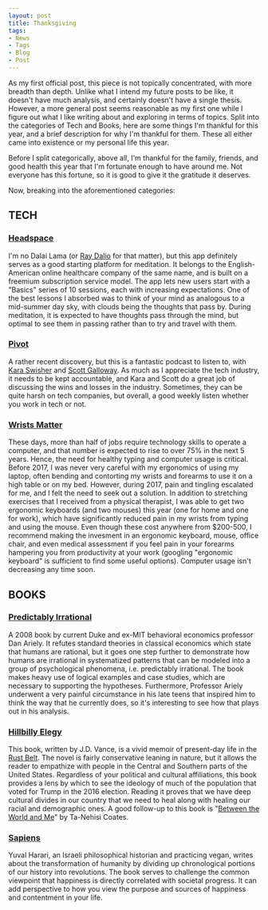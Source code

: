```yaml
---
layout: post
title: Thanksgiving
tags:
- News
- Tags
- Blog
- Post
---
```


As my first official post, this piece is not topically concentrated, with more breadth than
depth. Unlike what I intend my future posts to be like, it doesn't have much analysis, and
certainly doesn't have a single thesis. However, a more general post seems reasonable as my first one while I figure 
out what I like writing about and exploring in terms of topics. Split into the categories of Tech
and Books, here are some things I'm thankful for this year, and a 
brief description for why I'm thankful for them. These all either came into existence
or my personal life this year.

Before I split categorically, above all, I'm thankful for the family, friends,
and good health this year that I'm fortunate enough to have around me. Not everyone 
has this fortune, so it is good to give it the gratitude it deserves.


Now, breaking into the aforementioned categories:

<h2 id="heading1">TECH</h2>
<h3 id="heading2"><a href = "https://www.headspace.com/" target="_blank">Headspace</a></h3>

I'm no Dalai Lama (or <a href = "https://www.cnbc.com/2018/03/16/bridgewater-associates-ray-dalio-meditation-is-key-to-my-success.html" target="_blank"> Ray Dalio</a> for that matter), but this app definitely serves as a good starting platform for meditation. It belongs to the English-American online healthcare company of the same name, and is built on a freemium subscription service model. The app lets new users start with a "Basics" series of 10 sessions, each with increasing expectations. One of the best lessons I absorbed was to think of your mind as analogous to a mid-summer day sky, with clouds being the thoughts that pass by. During meditation, it is expected to have thoughts pass through the mind, but optimal to see them in passing rather than to try and travel with them. 


<h3 id="heading2"><a href = "https://art19.com/shows/pivot-with-kara-swisher-and-scott-galloway" target="_blank">Pivot</a></h3>
A rather recent discovery, but this is a fantastic podcast to listen to, with 
<a href = "https://en.wikipedia.org/wiki/Kara_Swisher" target="_blank"> Kara Swisher</a> and 
<a href = "https://en.wikipedia.org/wiki/Scott_Galloway_(professor)" target="_blank">Scott Galloway</a>. As much as I appreciate the tech industry, it needs to be kept accountable, and Kara and Scott do a great job of discussing the wins and losses in the industry. Sometimes, they can be quite harsh on tech companies, but overall, a good weekly listen whether you work in tech or not.


<h3 id="heading2"><a href = "https://www.headspace.com/" target="_blank">Wrists Matter</a></h3>
These days, more than half of jobs require technology skills to operate a computer, and that number is expected to rise to over 75% in the next
5 years. Hence, the need for healthy typing and computer usage is critical. Before 2017, I was never very careful with my ergonomics of using my laptop, often bending and contorting my wrists and forearms to use it on a high table or on my bed. However, during 2017, pain and tingling escalated for me, and I felt the need to seek out a solution. In addition to stretching exercises that I received from a physical therapist, I was able to get two ergonomic keyboards (and two mouses) this year (one for home and one for work), which have significantly reduced pain in my wrists from typing and using the mouse. Even though these cost anywhere from $200-500, I recommend making the invesment in an ergonomic keyboard, mouse, office chair, and even medical assessment if you feel pain in your forearms hampering you from productivity at your work (googling "ergonomic keyboard" is sufficient to find some useful options). Computer usage isn't decreasing any time soon.

<!--
<h2 id="heading1">PEOPLE (outside of family/friends)</h2>
<h3 id="heading2"><a href = "https://en.wikipedia.org/wiki/Hasan_Minhaj" target="_blank">Hasan Minhaj</a></h3>
The guy has been bulldozing the American political comedy landscape over the past few years. A correspondent on The Daily Show since 2014,
he's now had his own Netflix special (Homecoming King), a speech at the WHCD, and now his show Patriot Act on Netflix. An Indian American Muslim millenial, his demographic background has presented him with countless challenges growing up in America, but his uncanny ability to be 
both self-deprecating and cleverly critical of U.S. institutions in his comedy has gained him much appraise and success. He also captures
the South Asian immigrant experience beautifully, as many South Asian second generation immigrants will probably tell you.


<h3 id="heading2"><a href = "https://en.wikipedia.org/wiki/Roger_Federer" target="_blank">Roger Federer</a></h3>
37 y/o? What? And you're still playing tennis? And you won the Australian Open this year to make it to 20 grand slams?
Keep being an inspiration to millions around the world. And as much as I respect Nadal and Djokovic, do us all a favor and stay ahead
of them in your grand slam count.

<h3 id="heading2">Kendrick Lamar, Childish Gambino, Cardi B, too many more</h3>
And many others.
-->


<h2 id="heading1">BOOKS</h2>
<h3 id="heading2"><a href = "https://www.amazon.com/Predictably-Irrational-Revised-Expanded-Decisions/dp/0061353248" target="_blank">Predictably Irrational</a></h3>
A 2008 book by current Duke and ex-MIT behavioral economics professor Dan Ariely. It refutes standard theories in classical economics which state that humans are rational, but it goes one step further to demonstrate how humans are irrational in systematized patterns that can be modeled into a group of psychological phenomena, i.e. predictably irrational. The book makes heavy use of logical examples and case studies,
which are necessary to supporting the hypotheses. Furthermore, Professor Ariely underwent a very painful circumstance in his late teens that
inspired him to think the way that he currently does, so it's interesting to see how that plays out in his analysis.

<h3 id="heading2"><a href = "https://www.amazon.com/Hillbilly-Elegy-Memoir-Family-Culture/dp/0062300547" target="_blank">Hillbilly Elegy</a></h3>
This book, written by J.D. Vance, is a vivid memoir of present-day life in the <a href="https://www.wikiwand.com/en/Rust_Belt">Rust Belt</a>.
The novel is fairly conservative leaning in nature, but it allows the reader to empathize with people in the Central and Southern parts of the United States. Regardless of your political and cultural affiliations, this book provides a lens by which to see the ideology of much of the
population that voted for Trump in the 2016 election. Reading it proves that we have deep cultural divides in our country that we need to heal along with healing our racial and demographic ones. A good follow-up to this book is "<a href = "https://www.amazon.com/Between-World-Me-Ta-Nehisi-Coates/dp/0451482212" target="_blank">Between the World and Me</a>" by Ta-Nehisi Coates.

<h3 id="heading2"><a href = "https://www.amazon.com/Sapiens-Humankind-Yuval-Noah-Harari/dp/0062316095" target="_blank">Sapiens</a></h3>
Yuval Harari, an Israeli philosophical historian and practicing vegan, writes about the transformation of humanity by dividing up chronological portions of our history into revolutions. The book serves to challenge the common viewpoint that happiness is directly correlated with societal progress. It can add perspective to how you view the purpose and sources of happiness and contentment in your life.

<!--
<h2 id="heading1">EVENTS</h2>
<h3 id="heading2">Graduation</h3>
Mixed feelings about Princeton. While I am grateful for my time there, I don't miss the institution/academics nearly as much as the people. After college, it's harder to be lackadaisical about preserving the strength of your social circles. If your friends are spread between 4-5 cities, you can't just bang on their door one morning, wake them up, and go out for brunch. Being spread out from college friends makes you more appreciative of your past experiences with them. It keeps you grounded in that it makes you not take your social experiences for granted, and forces you to timebox periods when you can catch up with the people you care about.

With regards to the graduation event itself, hearing Senator Cory Booker as our graduation speaker was wonderful. One of the most emotionally gripping public speakers in the world.

<h3 id="heading2">Meeting Cornel West</h3>
When my friend and I had gone to pick up lunch at Mamoun's, a local Meditarranean restaurant in Princeton, we had the opportunity to meet Cornel West (he was eating with his granddaughter). An extremely gregarious man with no superiority complex, he even offered to take a picture with us.

<h3 id="heading2">Visiting Scandinavia</h3>
Iceland, Norway, Sweden, Denmark, The Netherlands. Five of the most aesthetically beautiful countries in the world. Lots of greenery, beautiful glaciers (which are melting way too fast for comfort), ample urban life in the capital cities, and kind and helpful people.
-->